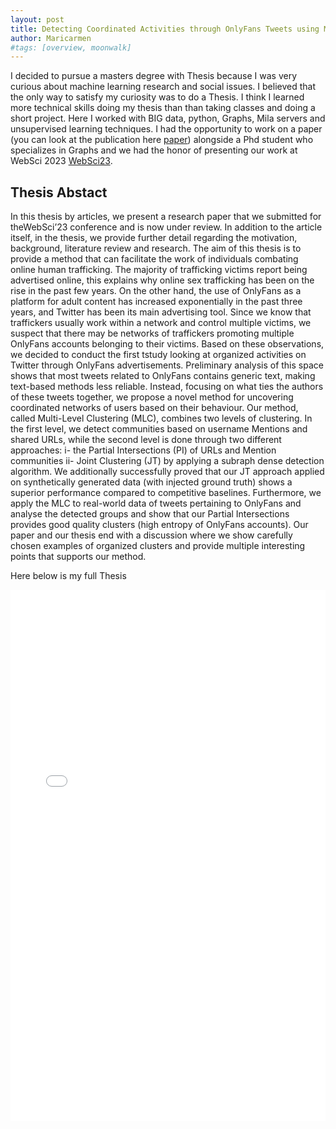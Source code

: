 ```yaml
---
layout: post
title: Detecting Coordinated Activities through OnlyFans Tweets using Machine learning
author: Maricarmen
#tags: [overview, moonwalk]
---
```


I decided to pursue a masters degree with Thesis because I was very curious about machine learning research and social issues. I believed that the only way to satisfy my curiosity was to do a Thesis. I think I learned more technical skills doing my thesis than than taking classes and doing a short project. Here I worked with BIG data, python, Graphs, Mila servers and unsupervised learning techniques. I had the opportunity to work on a paper (you can look at the publication here <a href="https://dl.acm.org/doi/10.1145/3578503.3583609">paper</a>) alongside a Phd student who specializes in Graphs and we had the honor of presenting our work at WebSci 2023 <a href="https://websci23.webscience.org/">WebSci23</a>.


## Thesis Abstact
In this thesis by articles, we present a research paper that we submitted for theWebSci’23 conference and is now under review. In addition to the article itself, in the thesis, we provide further detail regarding the motivation, background, literature review and research. The aim of this thesis is to provide a method that can facilitate the work of individuals combating online human trafficking. The majority of trafficking victims report being advertised online, this explains why online sex trafficking has been on the rise in the past few years. On the other hand, the use of OnlyFans as a platform for adult content has increased exponentially in the past three years, and Twitter has been its main advertising tool. Since we know that traffickers usually work within a network and control multiple victims, we suspect that there may be networks of traffickers promoting multiple OnlyFans accounts belonging to their victims. Based on these observations, we decided to conduct the first tstudy looking at organized activities on Twitter through OnlyFans advertisements. Preliminary analysis of this space shows that most tweets related to OnlyFans contains generic text, making text-based methods less reliable. Instead, focusing on what ties the authors of these tweets together, we propose a novel method for uncovering coordinated networks of users based on their behaviour. Our method, called Multi-Level Clustering (MLC), combines two levels of clustering. In the first level, we detect communities based on username Mentions and shared URLs, while the second level is done through two different approaches: i- the Partial Intersections (PI) of URLs and Mention communities ii- Joint Clustering (JT) by applying a subraph dense detection algorithm. We additionally successfully proved that our JT approach applied on synthetically generated data (with injected ground truth) shows a superior performance compared to competitive baselines. Furthermore, we apply the MLC to real-world data of tweets pertaining to OnlyFans and analyse the detected groups and show that our Partial Intersections provides good quality clusters (high entropy of OnlyFans accounts). Our paper and our thesis end with a discussion where we show carefully chosen examples of organized clusters and provide multiple interesting points that supports our method.


Here below is my full Thesis

<embed src="{{site.baseurl}}/assets/img/Maricarmen_Thesis__Copy__with_articles-4-ENG.pdf" width="100%" height="850px" />
